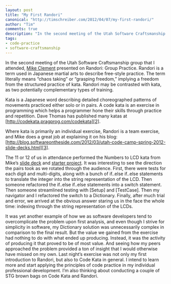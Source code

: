 ```yaml
--- 
layout: post
title: "My First Randori"
canonical: "http://timschreiber.com/2012/04/07/my-first-randori/"
author: "Tim"
comments: true
description: "In the second meeting of the Utah Software Craftsmanship group that I attended, Mike Clement presented on Randori: Group Practice. Randori is a term used in Japanese martial arts to describe free-style practice. The term literally means &quot;chaos taking&quot; or..."
tags:
- code-practice
- software-craftsmanship
---
```


In the second meeting of the Utah Software Craftsmanship group that I attended, [Mike Clement][1] presented on Randori: Group Practice. Randori is a term used in Japanese martial arts to describe free-style practice. The term literally means “chaos taking” or “grasping freedom,” implying a freedom from the structured practice of kata. Randori may be contrasted with kata, as two potentially complementary types of training.

Kata is a Japanese word describing detailed choreographed patterns of movements practiced either solo or in pairs. A code kata is an exercise in programming which helps a programmer hone their skills through practice and repetition. Dave Thomas has published many katas at [http://codekata.pragprog.com/codekata][2].

Where kata is primarily an individual exercise, Randori is a team exercise, and Mike does a great job at explaining it on his blog: [http://blog.softwareontheside.com/2012/03/utah-code-camp-spring-2012-slide-decks.html][3].

The 11 or 12 of us in attendance performed the Numbers to LCD kata from Mike’s [slide deck][4] and [starter project][5]. It was interesting to see the direction the pairs took as we rotated through the audience. First, there were tests for each digit and multi-digits, along with a bunch of if..else if..else statements to translate the integer into the string representation of the LCD. Then someone refactored the if..else if..else statements into a switch statement. Then someone streamlined testing with [Setup] and [TestCase]. Then my navigator and I refactored the switch to a Dictionary. Finally, after much trial and error, we arrived at the obvious answer staring us in the face the whole time: indexing through the string representation of the LCDs.

It was yet another example of how we as software developers tend to overcomplicate the problem upon first analysis, and even though I strive for simplicity in software, my Dictionary solution was unnecessarily complex in comparison to the final result. But the value we gained from the exercise had nothing to do with what ended up producing. Instead, it was the activity of producing it that proved to be of most value. And seeing how my peers approached the problem provided a ton of insight that I would otherwise have missed on my own. Last night’s exercise was not only my first introduction to Randori, but also to Code Kata in general. I intend to learn more and start applying the principles of code practice in my individual professional development. I’m also thinking about conducting a couple of STG brown bags on Code Kata and Randori.

[1]: http://blog.softwareontheside.com
[2]: http://codekata.pragprog.com/codekata
[3]: http://blog.softwareontheside.com/2012/03/utah-code-camp-spring-2012-slide-decks.html
[4]: http://www.slideshare.net/mdclement/randori
[5]: https://github.com/mdclement/NumbersToLcdRandoriBase